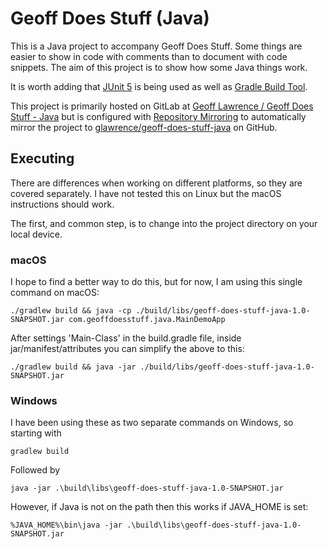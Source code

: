 # Geoff Does Stuff (Java)
This is a Java project to accompany Geoff Does Stuff. Some things are easier to show in code with comments than to document with code snippets. The aim of this project is to show how some Java things work.

It is worth adding that [JUnit 5](https://junit.org/junit5/) is being used as well as [Gradle Build Tool](https://gradle.org/).

This project is primarily hosted on GitLab at [Geoff Lawrence / Geoff Does Stuff - Java](https://gitlab.com/glawrence/geoff-does-stuff-java) but is configured with [Repository Mirroring](https://docs.gitlab.com/ee/user/project/repository/repository_mirroring.html) to automatically mirror the project to [glawrence/geoff-does-stuff-java](https://github.com/glawrence/geoff-does-stuff-java) on GitHub.

## Executing
There are differences when working on different platforms, so they are covered separately. I have not tested this on Linux but the macOS instructions should work.

The first, and common step, is to change into the project directory on your local device.

### macOS
I hope to find a better way to do this, but for now, I am using this single command on macOS:

`./gradlew build && java -cp ./build/libs/geoff-does-stuff-java-1.0-SNAPSHOT.jar com.geoffdoesstuff.java.MainDemoApp`

After settings 'Main-Class' in the build.gradle file, inside jar/manifest/attributes you can simplify the above to this:

`./gradlew build && java -jar ./build/libs/geoff-does-stuff-java-1.0-SNAPSHOT.jar`

### Windows
I have been using these as two separate commands on Windows, so starting with

`gradlew build`

Followed by

`java -jar .\build\libs\geoff-does-stuff-java-1.0-SNAPSHOT.jar`

However, if Java is not on the path then this works if JAVA_HOME is set:

`%JAVA_HOME%\bin\java -jar .\build\libs\geoff-does-stuff-java-1.0-SNAPSHOT.jar`
